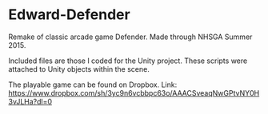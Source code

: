 # Edward-Defender
Remake of classic arcade game Defender. Made through NHSGA Summer 2015.

Included files are those I coded for the Unity project. These scripts were attached to Unity objects within the scene.

The playable game can be found on Dropbox.
Link:
https://www.dropbox.com/sh/3yc9n6vcbbpc63o/AAACSveaqNwGPtvNY0H3vJLHa?dl=0

